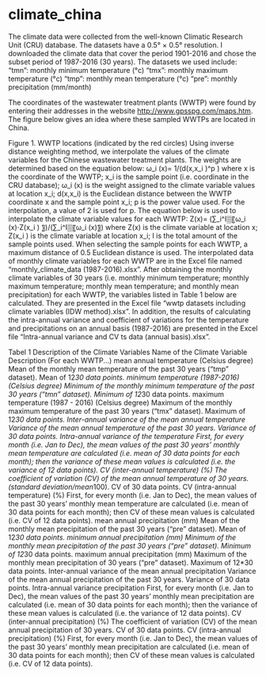# climate_china

The climate data were collected from the well-known Climatic Research Unit (CRU) database.
The datasets have a 0.5° × 0.5° resolution.  I downloaded the climate data that cover the period 1901-2016 and chose the subset period of 1987-2016 (30 years). 
The datasets  we used include: 
	“tmn”: monthly minimum temperature (°c) 
	“tmx”: monthly maximum temperature (°c)
	“tmp”: monthly mean temperature (°c)
	“pre”: monthly precipitation (mm/month)

The coordinates of the wastewater treatment plants (WWTP) were found by entering their addresses in the website http://www.gpsspg.com/maps.htm. The figure below gives an idea where these sampled WWTPs are located in China.
 
Figure 1. WWTP locations (indicated by the red circles)
Using inverse distance weighting method, we interpolate the values of the climate variables for the Chinese wastewater treatment plants. The weights are determined based on the equation below:
ω_i (x)=  1/(d(x,x_i )^p )
where x is the coordinate of the WWTP;  x_i is the sample point (i.e. coordinate in the CRU database); ω_i (x) is the weight assigned to the climate variable values at location x_i; d(x,x_i) is the Euclidean distance between the WWTP coordinate x and the sample point x_i;  p is the power value used. For the interpolation, a value of 2 is used for  p. 
The equation below is used to interpolate the climate variable values for each WWTP:
Z(x)=  (∑_i^I▒〖ω_i (x)⋅Z(x_i ) 〗)/(∑_i^I▒〖ω_i (x)〗)
where Z(x) is the climate variable at location x; Z(x_i ) is the climate variable at location x_i; I is the total amount of the sample points used. When selecting the sample points for each WWTP, a maximum distance of 0.5 Euclidean distance is used.
The interpolated data of monthly climate variables for each WWTP are in the Excel file named “monthly_climate_data (1987-2016).xlsx”.
After obtaining the monthly climate variables of 30 years (i.e. monthly minimum temperature; monthly maximum temperature; monthly mean temperature; and monthly mean precipitation) for each WWTP, the variables listed in Table 1 below are calculated. They are presented in the Excel file “wwtp datasets including climate variables (IDW method).xlsx”.
In addition, the results of calculating the intra-annual variance and coefficient of variations for the temperature and precipitations on an annual basis (1987-2016) are presented in the Excel file “Intra-annual variance and CV ts data (annual basis).xlsx”.
















Tabel 1 Description of the Climate Variables
Name  of the Climate Variable	Description (For each WWTP...)
mean annual temperature (Celsius degree)	Mean of the monthly mean temperature of the past 30 years (“tmp” dataset).
Mean of 12*30 data points.
minimum temperature (1987-2016)  (Celsius degree)	Minimum of the monthly minimum temperature of the past 30 years (“tmn” dataset). 
Minimum of 12*30 data points.
maximum temperature (1987 - 2016) (Celsius degree)	Maximum of the monthly maximum temperature of the past 30 years (“tmx” dataset).
Maximum of 12*30 data points.
Inter-annual variance of the mean annual temperature	Variance of the mean annual temperature of the past 30 years.
Variance of 30 data points.
Intra-annual variance of the temperature	First, for every month (i.e. Jan to Dec), the mean values of the past 30 years’ monthly  mean temperature are calculated (i.e. mean of 30 data points for each month); 
then the variance of these mean values is calculated (i.e. the variance of 12 data points). 
CV (inter-annual temperature) (%)	The coefficient of variation (CV) of the mean annual temperature of 30 years. (standard deviation/mean*100).
CV of 30 data points.
CV (intra-annual temperature) (%)
	First, for every month (i.e. Jan to Dec), the mean values of the past 30 years’ monthly  mean temperature are calculated (i.e. mean of 30 data points for each month); 
then CV of these mean values is calculated (i.e. CV of 12 data points). 
mean annual precipitation (mm)
	Mean of the monthly mean precipitation of the past 30 years (“pre” dataset).
Mean of 12*30 data points.
minimum annual precipitation (mm)
	Minimum of the monthly mean precipitation of the past 30 years (“pre” dataset).
Minimum of 12*30 data points.
maximum annual precipitation (mm)
	Maximum of the monthly mean precipitation of 30 years (“pre” dataset).
Maximum of 12*30 data points.
Inter-annual variance of the mean annual precipitation
	Variance of the mean annual precipitation of the past 30 years.
Variance of 30 data points.
Intra-annual variance precipitation
	First, for every month (i.e. Jan to Dec), the mean values of the past 30 years’ monthly  mean precipitation are calculated (i.e. mean of 30 data points for each month); 
then the variance of these mean values is calculated (i.e. the variance of 12 data points).
CV (inter-annual precipitation) (%)
	The coefficient of variation (CV) of the mean annual precipitation of 30 years.
CV of 30 data points.
CV (intra-annual precipitation) (%)
	First, for every month (i.e. Jan to Dec), the mean values of the past 30 years’ monthly  mean precipitation are calculated (i.e. mean of 30 data points for each month); 
then CV of these mean values is calculated (i.e. CV of 12 data points).

